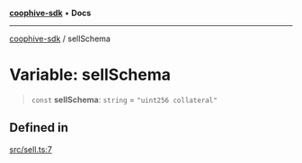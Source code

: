 [**coophive-sdk**](../README.md) • **Docs**

***

[coophive-sdk](../globals.md) / sellSchema

# Variable: sellSchema

> `const` **sellSchema**: `string` = `"uint256 collateral"`

## Defined in

[src/sell.ts:7](https://github.com/CoopHive/coophive-sdk/blob/fb0b1c7d70f84a2f5c160ce2d3ac561dcfd4e590/src/sell.ts#L7)
